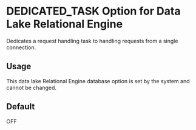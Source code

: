 <!-- loioa633498984f21015adbace0e97b09f19 -->

# DEDICATED\_TASK Option for Data Lake Relational Engine

Dedicates a request handling task to handling requests from a single connection.



<a name="loioa633498984f21015adbace0e97b09f19__section_rv2_mvs_swb"/>

## Usage

This data lake Relational Engine database option is set by the system and cannot be changed.



<a name="loioa633498984f21015adbace0e97b09f19__iq_refso_473"/>

## Default

OFF

